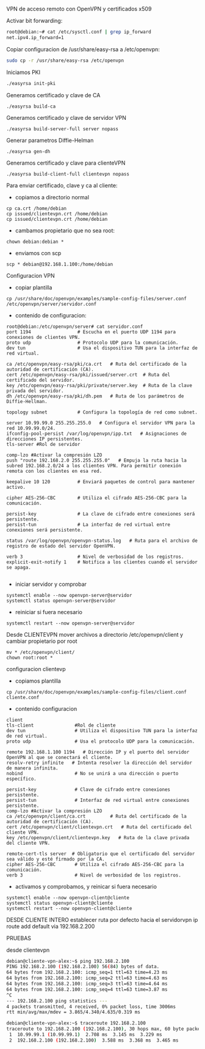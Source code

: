 VPN de acceso remoto con OpenVPN y certificados x509

Activar bit forwarding:
``` bash
root@debian:~# cat /etc/sysctl.conf | grep ip_forward
net.ipv4.ip_forward=1
```

Copiar configuracion de /usr/share/easy-rsa a /etc/openvpn:
```bash
sudo cp -r /usr/share/easy-rsa /etc/openvpn
```
Iniciamos PKI
``` bash
./easyrsa init-pki
```
Generamos certificado y clave de CA
```
./easyrsa build-ca
```
Generamos certificado y clave de servidor VPN
```
./easyrsa build-server-full server nopass
```
Generar parametros Diffie-Helman
```
./easyrsa gen-dh
```
Generamos certificado y clave para clienteVPN
```
./easyrsa build-client-full clientevpn nopass
```
Para enviar certificado, clave y ca al cliente:
- copiamos a directorio normal
```
cp ca.crt /home/debian
cp issued/clientevpn.crt /home/debian
cp issued/clientevpn.crt /home/debian
```
- cambamos propietario que no sea root:
```
chown debian:debian *
```
- enviamos con scp
```
scp * debian@192.168.1.100:/home/debian
```

Configuracion VPN
- copiar plantilla
```
cp /usr/share/doc/openvpn/examples/sample-config-files/server.conf /etc/openvpn/server/servidor.conf
```

- contenido de configuracion:
```
root@debian:/etc/openvpn/server# cat servidor.conf 
port 1194                 # Escucha en el puerto UDP 1194 para conexiones de clientes VPN.
proto udp                 # Protocolo UDP para la comunicación.
dev tun                   # Usa el dispositivo TUN para la interfaz de red virtual.

ca /etc/openvpn/easy-rsa/pki/ca.crt   # Ruta del certificado de la autoridad de certificación (CA).
cert /etc/openvpn/easy-rsa/pki/issued/server.crt  # Ruta del certificado del servidor.
key /etc/openvpn/easy-rsa/pki/private/server.key  # Ruta de la clave privada del servidor.
dh /etc/openvpn/easy-rsa/pki/dh.pem   # Ruta de los parámetros de Diffie-Hellman.

topology subnet           # Configura la topología de red como subnet.

server 10.99.99.0 255.255.255.0   # Configura el servidor VPN para la red 10.99.99.0/24.
ifconfig-pool-persist /var/log/openvpn/ipp.txt   # Asignaciones de direcciones IP persistentes.
tls-server #Rol de servidor

comp-lzo #Activar la compresión LZO
push "route 192.168.2.0 255.255.255.0"   # Empuja la ruta hacia la subred 192.168.2.0/24 a los clientes VPN. Para permitir conexión remota con los clientes en esa red.

keepalive 10 120          # Enviará paquetes de control para mantener activo.

cipher AES-256-CBC        # Utiliza el cifrado AES-256-CBC para la comunicación.

persist-key               # La clave de cifrado entre conexiones será persistente.
persist-tun               # La interfaz de red virtual entre conexiones será persistente.

status /var/log/openvpn/openvpn-status.log   # Ruta para el archivo de registro de estado del servidor OpenVPN.

verb 3                    # Nivel de verbosidad de los registros.
explicit-exit-notify 1    # Notifica a los clientes cuando el servidor se apaga.


```

- iniciar servidor y comprobar
```
systemctl enable --now openvpn-server@servidor
systemctl status openvpn-server@servidor
```
- reiniciar si fuera necesario
```
systemctl restart --now openvpn-server@servidor
```

Desde CLIENTEVPN
mover archivos a directorio /etc/openvpn/client y cambiar propietario por root
```
mv * /etc/openvpn/client/
chown root:root *
```

configuracion clientevp
- copiamos plantilla
```
cp /usr/share/doc/openvpn/examples/sample-config-files/client.conf cliente.conf
```

- contenido configuracion
```
client
tls-client               #Rol de cliente
dev tun                  # Utiliza el dispositivo TUN para la interfaz de red virtual.
proto udp                # Usa el protocolo UDP para la comunicación.

remote 192.168.1.100 1194   # Dirección IP y el puerto del servidor OpenVPN al que se conectará el cliente.
resolv-retry infinite   # Intenta resolver la dirección del servidor de manera infinita.
nobind                   # No se unirá a una dirección o puerto específico.

persist-key              # Clave de cifrado entre conexiones persistente.
persist-tun              # Interfaz de red virtual entre conexiones persistente.
comp-lzo #Activar la compresión LZO
ca /etc/openvpn/client/ca.crt         # Ruta del certificado de la autoridad de certificación (CA).
cert /etc/openvpn/client/clientevpn.crt   # Ruta del certificado del cliente VPN.
key /etc/openvpn/client/clientevpn.key   # Ruta de la clave privada del cliente VPN.

remote-cert-tls server  # Obligatorio que el certificado del servidor sea válido y esté firmado por la CA.
cipher AES-256-CBC       # Utiliza el cifrado AES-256-CBC para la comunicación.
verb 3                   # Nivel de verbosidad de los registros.
```

- activamos y comprobamos, y reinicar si fuera necesario
```
systemctl enable --now openvpn-client@cliente
systemctl status openvpn-client@cliente
systemctl restart --now openvpn-client@cliente
```

DESDE CLIENTE INTERO
establecer ruta por defecto hacia el servidorvpn
ip route add default via 192.168.2.200

PRUEBAS

desde clientevpn
```bash
debian@cliente-vpn-alex:~$ ping 192.168.2.100
PING 192.168.2.100 (192.168.2.100) 56(84) bytes of data.
64 bytes from 192.168.2.100: icmp_seq=1 ttl=63 time=4.23 ms
64 bytes from 192.168.2.100: icmp_seq=2 ttl=63 time=4.63 ms
64 bytes from 192.168.2.100: icmp_seq=3 ttl=63 time=4.64 ms
64 bytes from 192.168.2.100: icmp_seq=4 ttl=63 time=3.87 ms
^C
--- 192.168.2.100 ping statistics ---
4 packets transmitted, 4 received, 0% packet loss, time 3006ms
rtt min/avg/max/mdev = 3.865/4.340/4.635/0.319 ms
```

```bash
debian@cliente-vpn-alex:~$ traceroute 192.168.2.100
traceroute to 192.168.2.100 (192.168.2.100), 30 hops max, 60 byte packets
 1  10.99.99.1 (10.99.99.1)  2.708 ms  3.145 ms  3.229 ms
 2  192.168.2.100 (192.168.2.100)  3.588 ms  3.368 ms  3.465 ms
```